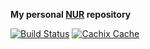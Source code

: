 **My personal [NUR](https://github.com/nix-community/NUR) repository**

[![Build Status](https://travis-ci.com/francescocarzaniga/awl-fcarza.svg?branch=master)](https://travis-ci.com/francescocarzaniga/awl-fcarza)
[![Cachix Cache](https://img.shields.io/badge/cachix-awl-fcarza-blue.svg)](https://awl-fcarza.cachix.org)


